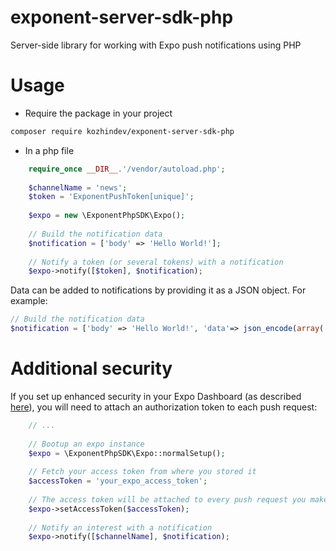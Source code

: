 # exponent-server-sdk-php
Server-side library for working with Expo push notifications using PHP

# Usage
- Require the package in your project
```bash
composer require kozhindev/exponent-server-sdk-php
```
- In a php file
```php
    require_once __DIR__.'/vendor/autoload.php';
    
    $channelName = 'news';
    $token = 'ExponentPushToken[unique]';
    
    $expo = new \ExponentPhpSDK\Expo();
    
    // Build the notification data
    $notification = ['body' => 'Hello World!'];
    
    // Notify a token (or several tokens) with a notification
    $expo->notify([$token], $notification);
 ```
Data can be added to notifications by providing it as a JSON object. For example:
```php
// Build the notification data
$notification = ['body' => 'Hello World!', 'data'=> json_encode(array('someData' => 'goes here'))];
```

# Additional security

If you set up enhanced security in your Expo Dashboard (as described [here](https://docs.expo.io/push-notifications/sending-notifications/#additional-security)), you will need to attach an authorization token to each push request:

```php
    // ...
    
    // Bootup an expo instance
    $expo = \ExponentPhpSDK\Expo::normalSetup();
    
    // Fetch your access token from where you stored it
    $accessToken = 'your_expo_access_token';
    
    // The access token will be attached to every push request you make hereafter
    $expo->setAccessToken($accessToken);
    
    // Notify an interest with a notification
    $expo->notify([$channelName], $notification);
 ```